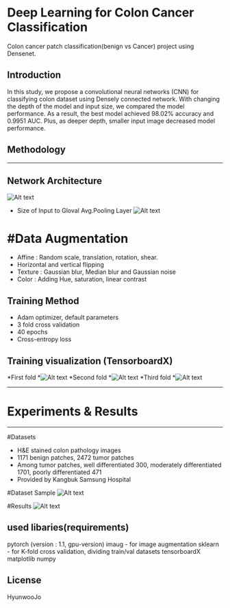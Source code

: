 # Deep Learning for Colon Cancer Classification

Colon cancer patch classification(benign vs Cancer) project using Densenet.

## Introduction
In this study, we propose a convolutional neural networks (CNN) for classifying colon dataset using Densely connected network. With changing the depth of the model and input size, we compared the model performance. As a result, the best model achieved 98.02% accuracy and 0.9951 AUC. Plus, as deeper depth, smaller input image decreased model performance.

## Methodology
***
## Network Architecture
![Alt text](C:\Users\HyunwooJo\Desktop\networkArchitecture2.png)
* Size of Input to Gloval Avg.Pooling Layer
![Alt text](C:\Users\HyunwooJo\Desktop\Size_before_globalavg.png)

# #Data Augmentation
* Affine : Random scale, translation, rotation, shear.
* Horizontal and vertical flipping
* Texture : Gaussian blur, Median blur and Gaussian noise
* Color : Adding Hue, saturation, linear contrast

## Training Method
* Adam optimizer, default parameters 
* 3 fold cross validation
* 40 epochs
* Cross-entropy loss

## Training visualization (TensorboardX)
*First fold
	*![Alt text](C:\Users\HyunwooJo\Desktop\1-fold.png)
*Second fold
	*![Alt text](C:\Users\HyunwooJo\Desktop\1-fold.png)
*Third fold
	*![Alt text](C:\Users\HyunwooJo\Desktop\1-fold.png)
***
# Experiments & Results
***

#Datasets

* H&E stained colon pathology images
* 1171 benign patches, 2472 tumor patches
* Among tumor patches, well differentiated 300, moderately differentiated 1701, poorly differentiated 471
* Provided by Kangbuk Samsung Hospital

#Dataset Sample
![Alt text](C:\Users\HyunwooJo\Desktop\dataset_sample.png)

#Results
![Alt text](C:\Users\HyunwooJo\Desktop\results.png)


## used libaries(requirements)


pytorch (version : 1.1, gpu-version) 
imaug - for image augmentation
sklearn - for K-fold cross validation, dividing train/val datasets
tensorboardX
matplotlib
numpy


## License
HyunwooJo
